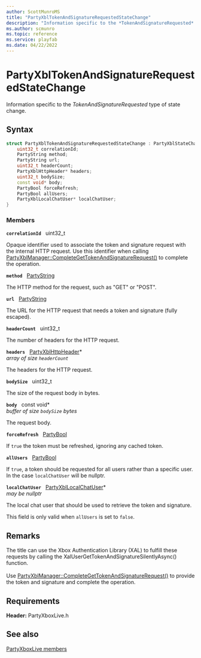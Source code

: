 ```yaml
---
author: ScottMunroMS
title: "PartyXblTokenAndSignatureRequestedStateChange"
description: "Information specific to the *TokenAndSignatureRequested* type of state change."
ms.author: scmunro
ms.topic: reference
ms.service: playfab
ms.date: 04/22/2022
---
```


# PartyXblTokenAndSignatureRequestedStateChange  

Information specific to the *TokenAndSignatureRequested* type of state change.  

## Syntax  
  
```cpp
struct PartyXblTokenAndSignatureRequestedStateChange : PartyXblStateChange {  
    uint32_t correlationId;  
    PartyString method;  
    PartyString url;  
    uint32_t headerCount;  
    PartyXblHttpHeader* headers;  
    uint32_t bodySize;  
    const void* body;  
    PartyBool forceRefresh;  
    PartyBool allUsers;  
    PartyXblLocalChatUser* localChatUser;  
}  
```
  
### Members  
  
**`correlationId`** &nbsp; uint32_t  
  
Opaque identifier used to associate the token and signature request with the internal HTTP request. Use this identifier when calling [PartyXblManager::CompleteGetTokenAndSignatureRequest()](../classes/PartyXblManager/methods/partyxblmanager_completegettokenandsignaturerequest.md) to complete the operation.
  
**`method`** &nbsp; [PartyString](../../../networking/reference/typedefs.md)  
  
The HTTP method for the request, such as "GET" or "POST".
  
**`url`** &nbsp; [PartyString](../../../networking/reference/typedefs.md)  
  
The URL for the HTTP request that needs a token and signature (fully escaped).
  
**`headerCount`** &nbsp; uint32_t  
  
The number of headers for the HTTP request.
  
**`headers`** &nbsp; [PartyXblHttpHeader](partyxblhttpheader.md)*  
*array of size `headerCount`*  
  
The headers for the HTTP request.
  
**`bodySize`** &nbsp; uint32_t  
  
The size of the request body in bytes.
  
**`body`** &nbsp; const void*  
*buffer of size `bodySize` bytes*  
  
The request body.
  
**`forceRefresh`** &nbsp; [PartyBool](../../../networking/reference/typedefs.md)  
  
If ```true``` the token must be refreshed, ignoring any cached token.
  
**`allUsers`** &nbsp; [PartyBool](../../../networking/reference/typedefs.md)  
  
If ```true```, a token should be requested for all users rather than a specific user. In the case ```localChatUser``` will be nullptr.
  
**`localChatUser`** &nbsp; [PartyXblLocalChatUser](../classes/PartyXblLocalChatUser/partyxbllocalchatuser.md)*  
*may be nullptr*  
  
The local chat user that should be used to retrieve the token and signature.
  
This field is only valid when ```allUsers``` is set to ```false```.
  
## Remarks  
  
The title can use the Xbox Authentication Library (XAL) to fulfill these requests by calling the XalUserGetTokenAndSignatureSilentlyAsync() function. <br /><br /> Use [PartyXblManager::CompleteGetTokenAndSignatureRequest()](../classes/PartyXblManager/methods/partyxblmanager_completegettokenandsignaturerequest.md) to provide the token and signature and complete the operation.
  
## Requirements  
  
**Header:** PartyXboxLive.h
  
## See also  
[PartyXboxLive members](../partyxboxlive_members.md)  

  
  

